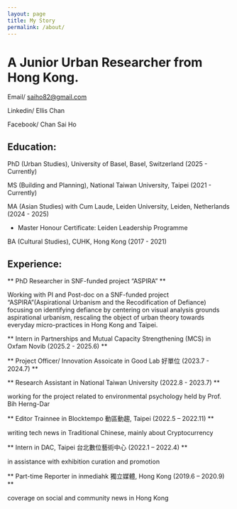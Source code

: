 ```yaml
---
layout: page
title: My Story
permalink: /about/
---
```


# A Junior Urban Researcher from Hong Kong.

Email/ saiho82@gmail.com

Linkedin/ Ellis Chan

Facebook/ Chan Sai Ho

## Education:
PhD (Urban Studies), University of Basel, Basel, Switzerland (2025 - Currently)

MS (Building and Planning), National Taiwan University, Taipei (2021 - Currently)

MA (Asian Studies) with Cum Laude, Leiden University, Leiden, Netherlands (2024 - 2025)

- Master Honour Certificate: Leiden Leadership Programme

BA (Cultural Studies), CUHK, Hong Kong (2017 - 2021)

## Experience:

** PhD Researcher in SNF-funded project “ASPIRA” **

Working with PI and Post-doc on a SNF-funded project “ASPIRA”(Aspirational Urbanism and the Recodification of Defiance) focusing on identifying defiance by centering on visual analysis grounds aspirational urbanism, rescaling the object of urban theory towards everyday micro-practices in Hong Kong and Taipei.

** Intern in Partnerships and Mutual Capacity Strengthening (MCS) in Oxfam Novib (2025.2 - 2025.6) **


** Project Officer/ Innovation Assoicate in Good Lab 好單位 (2023.7 - 2024.7) **



** Research Assistant in National Taiwan University (2022.8 - 2023.7) **

working for the project related to environmental psychology held by Prof. Bih Herng-Dar

** Editor Trainnee in Blocktempo 動區動趨, Taipei (2022.5 – 2022.11) **

writing tech news in Traditional Chinese, mainly about Cryptocurrency

** Intern in DAC, Taipei 台北數位藝術中心 (2022.1 – 2022.4) **

in assistance with exhibition curation and promotion

** Part-time Reporter in inmediahk 獨立媒體, Hong Kong (2019.6 – 2020.9) **

coverage on social and community news in Hong Kong
